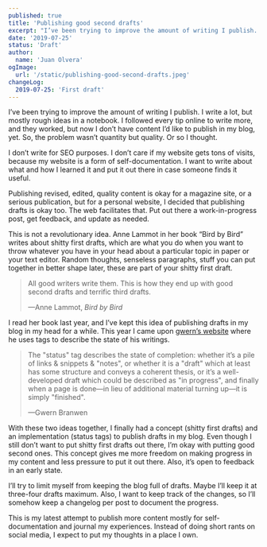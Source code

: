 ```yaml
---
published: true
title: 'Publishing good second drafts'
excerpt: "I’ve been trying to improve the amount of writing I publish. I write a lot, but mostly rough ideas in a notebook. I followed every tip online to write more, and they worked, but now I don’t have content I’d like to publish in my blog, yet. So, the problem wasn’t quantity but quality. Or so I thought."
date: '2019-07-25'
status: 'Draft'
author:
  name: 'Juan Olvera'
ogImage:
  url: '/static/publishing-good-second-drafts.jpeg'
changeLog:
  2019-07-25: 'First draft'
---
```


I’ve been trying to improve the amount of writing I publish. I write a lot, but mostly rough ideas in a notebook. I followed every tip online to write more, and they worked, but now I don’t have content I’d like to publish in my blog, yet. So, the problem wasn’t quantity but quality. Or so I thought.

I don’t write for SEO purposes. I don’t care if my website gets tons of visits, because my website is a form of self-documentation. I want to write about what and how I learned it and put it out there in case someone finds it useful.

Publishing revised, edited, quality content is okay for a magazine site, or a serious publication, but for a personal website, I decided that publishing drafts is okay too. The web facilitates that. Put out there a work-in-progress post, get feedback, and update as needed.

This is not a revolutionary idea. Anne Lammot in her book “Bird by Bird” writes about shitty first drafts, which are what you do when you want to throw whatever you have in your head about a particular topic in paper or your text editor. Random thoughts, senseless paragraphs, stuff you can put together in better shape later, these are part of your shitty first draft.

<blockquote>
    <p>All good writers write them. This is how they end up with good second drafts and terrific third drafts.</p>
    <footer>—Anne Lammot, <cite>Bird by Bird</cite></footer>
</blockquote>

I read her book last year, and I’ve kept this idea of publishing drafts in my blog in my head for a while. This year I came upon [gwern’s website](https://www.gwern.net/) where he uses tags to describe the state of his writings.

<blockquote cite="https://www.gwern.net/About#confidence-tags">
    <p>The "status" tag describes the state of completion: whether it’s a pile of links & snippets & "notes", or whether it is a "draft" which at least has some structure and conveys a coherent thesis, or it’s a well-developed draft which could be described as "in progress", and finally when a page is done—in lieu of additional material turning up—it is simply "finished".</p>
    <footer>—Gwern Branwen</footer>
</blockquote>

With these two ideas together, I finally had a concept (shitty first drafts) and an implementation (status tags) to publish drafts in my blog. Even though I still don’t want to put shitty first drafts out there, I’m okay with putting good second ones. This concept gives me more freedom on making progress in my content and less pressure to put it out there. Also, it’s open to feedback in an early state.

I’ll try to limit myself from keeping the blog full of drafts. Maybe I’ll keep it at three-four drafts maximum. Also, I want to keep track of the changes, so I’ll somehow keep a changelog per post to document the progress.

This is my latest attempt to publish more content mostly for self-documentation and journal my experiences. Instead of doing short rants on social media, I expect to put my thoughts in a place I own.